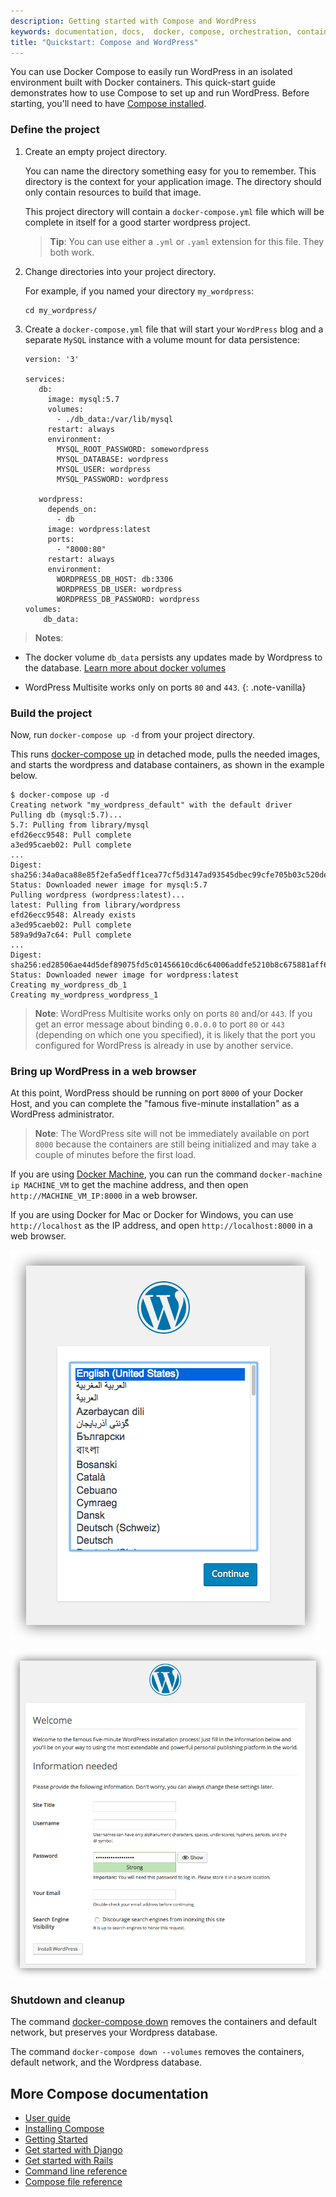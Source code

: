 ```yaml
---
description: Getting started with Compose and WordPress
keywords: documentation, docs,  docker, compose, orchestration, containers
title: "Quickstart: Compose and WordPress"
---
```


You can use Docker Compose to easily run WordPress in an isolated environment
built with Docker containers. This quick-start guide demonstrates how to use
Compose to set up and run WordPress. Before starting, you'll need to have
[Compose installed](/compose/install.md).

### Define the project

1.  Create an empty project directory.

    You can name the directory something easy for you to remember.
    This directory is the context for your application image. The
    directory should only contain resources to build that image.

    This project directory will contain a `docker-compose.yml` file which will
    be complete in itself for a good starter wordpress project.

    >**Tip**: You can use either a `.yml` or `.yaml` extension for
    this file. They both work.

2.  Change directories into your project directory.

    For example, if you named your directory `my_wordpress`:

        cd my_wordpress/

3.  Create a `docker-compose.yml` file that will start your
    `WordPress` blog and a separate `MySQL` instance with a volume
    mount for data persistence:

    ```none
    version: '3'

    services:
       db:
         image: mysql:5.7
         volumes:
           - ./db_data:/var/lib/mysql
         restart: always
         environment:
           MYSQL_ROOT_PASSWORD: somewordpress
           MYSQL_DATABASE: wordpress
           MYSQL_USER: wordpress
           MYSQL_PASSWORD: wordpress

       wordpress:
         depends_on:
           - db
         image: wordpress:latest
         ports:
           - "8000:80"
         restart: always
         environment:
           WORDPRESS_DB_HOST: db:3306
           WORDPRESS_DB_USER: wordpress
           WORDPRESS_DB_PASSWORD: wordpress
    volumes:
        db_data:
    ```

   > **Notes**:
   >
   * The docker volume `db_data` persists any updates made by Wordpress
   to the database. [Learn more about docker volumes](/engine/tutorials/dockervolumes.md)
   >
   * WordPress Multisite works only on ports `80` and `443`.
   {: .note-vanilla}

### Build the project

Now, run `docker-compose up -d` from your project directory.

This runs [docker-compose up](/compose/reference/up/) in detached mode, pulls
the needed images, and starts the wordpress and database containers, as shown in
the example below.

```
$ docker-compose up -d
Creating network "my_wordpress_default" with the default driver
Pulling db (mysql:5.7)...
5.7: Pulling from library/mysql
efd26ecc9548: Pull complete
a3ed95caeb02: Pull complete
...
Digest: sha256:34a0aca88e85f2efa5edff1cea77cf5d3147ad93545dbec99cfe705b03c520de
Status: Downloaded newer image for mysql:5.7
Pulling wordpress (wordpress:latest)...
latest: Pulling from library/wordpress
efd26ecc9548: Already exists
a3ed95caeb02: Pull complete
589a9d9a7c64: Pull complete
...
Digest: sha256:ed28506ae44d5def89075fd5c01456610cd6c64006addfe5210b8c675881aff6
Status: Downloaded newer image for wordpress:latest
Creating my_wordpress_db_1
Creating my_wordpress_wordpress_1
```

> **Note**: WordPress Multisite works only on ports `80` and/or `443`.
If you get an error message about binding `0.0.0.0` to port `80` or `443`
(depending on which one you specified), it is likely that the port you
configured for WordPress is already in use by another service.

### Bring up WordPress in a web browser

At this point, WordPress should be running on port `8000` of your Docker Host,
and you can complete the "famous five-minute installation" as a WordPress
administrator.

> **Note**: The WordPress site will not be immediately available on port `8000`
because the containers are still being initialized and may take a couple of
minutes before the first load.

If you are using [Docker Machine](/machine/index.md), you can run the command
`docker-machine ip MACHINE_VM` to get the machine address, and then open
`http://MACHINE_VM_IP:8000` in a web browser.

If you are using Docker for Mac or Docker for Windows, you can use
`http://localhost` as the IP address, and open `http://localhost:8000` in a web
browser.

![Choose language for WordPress install](images/wordpress-lang.png)

![WordPress Welcome](images/wordpress-welcome.png)

### Shutdown and cleanup

The command [docker-compose down](/compose/reference/down.md) removes the
containers and default network, but preserves your Wordpress database.

The command `docker-compose down --volumes` removes the containers, default
network, and the Wordpress database.

## More Compose documentation

- [User guide](/compose/index.md)
- [Installing Compose](/compose/install.md)
- [Getting Started](/compose/gettingstarted.md)
- [Get started with Django](/compose/django.md)
- [Get started with Rails](/compose/rails.md)
- [Command line reference](/compose/reference/index.md)
- [Compose file reference](/compose/compose-file/index.md)
